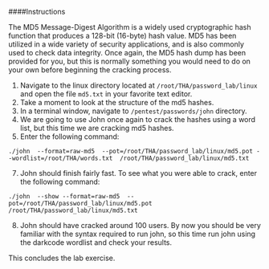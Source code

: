 ####Instructions

The MD5 Message-Digest Algorithm is a widely used cryptographic hash function that produces a 128-bit (16-byte) hash value. MD5 has been utilized in a wide variety of security applications, and is also commonly used to check data integrity. Once again, the MD5 hash dump has been provided for you, but this is normally something you would need to do on your own before beginning the cracking process.

1. Navigate to the linux directory located at `/root/THA/password_lab/linux` and open the file `md5.txt` in your favorite text editor.
2. Take a moment to look at the structure of the md5 hashes.
3. In a terminal window, navigate to `/pentest/passwords/john` directory.
4. We are going to use John once again to crack the hashes using a word list, but this time we are cracking md5 hashes.
6. Enter the following command:
```
./john  --format=raw-md5  --pot=/root/THA/password_lab/linux/md5.pot --wordlist=/root/THA/words.txt  /root/THA/password_lab/linux/md5.txt
```
7. John should finish fairly fast. To see what you were able to crack, enter the following command:
```
./john  --show --format=raw-md5  --pot=/root/THA/password_lab/linux/md5.pot /root/THA/password_lab/linux/md5.txt
```
8. John should have cracked around 100 users. By now you should be very familiar with the syntax required to run john, so this time run john using the darkcode wordlist and check your results.

This concludes the lab exercise.

